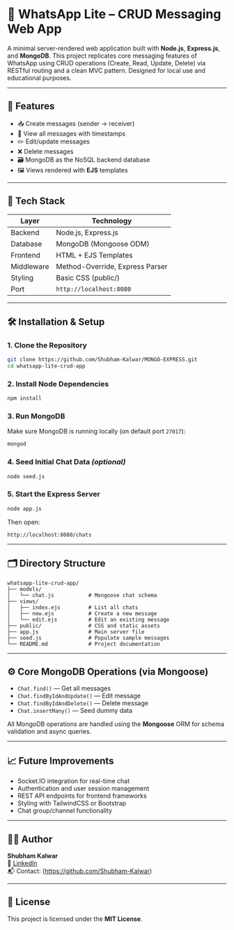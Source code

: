 # 💬 WhatsApp Lite – CRUD Messaging Web App

A minimal server-rendered web application built with **Node.js**, **Express.js**, and **MongoDB**. This project replicates core messaging features of WhatsApp using CRUD operations (Create, Read, Update, Delete) via RESTful routing and a clean MVC pattern. Designed for local use and educational purposes.

---

## 🚀 Features

- 📥 Create messages (sender → receiver)
- 📃 View all messages with timestamps
- ✏️ Edit/update messages
- ❌ Delete messages
- 🗃️ MongoDB as the NoSQL backend database
- 🖼️ Views rendered with **EJS** templates

---

## 🧱 Tech Stack

| Layer       | Technology            |
|-------------|------------------------|
| Backend     | Node.js, Express.js    |
| Database    | MongoDB (Mongoose ODM) |
| Frontend    | HTML + EJS Templates   |
| Middleware  | Method-Override, Express Parser |
| Styling     | Basic CSS (public/)    |
| Port        | `http://localhost:8080`|

---

## 🛠 Installation & Setup

### 1. Clone the Repository

```bash
git clone https://github.com/Shubham-Kalwar/MONGO-EXPRESS.git
cd whatsapp-lite-crud-app
```

### 2. Install Node Dependencies

```bash
npm install
```

### 3. Run MongoDB

Make sure MongoDB is running locally (on default port `27017`):

```bash
mongod
```

### 4. Seed Initial Chat Data *(optional)*

```bash
node seed.js
```

### 5. Start the Express Server

```bash
node app.js
```

Then open:

```
http://localhost:8080/chats
```

---

## 🗂 Directory Structure

```
whatsapp-lite-crud-app/
├── models/
│   └── chat.js           # Mongoose chat schema
├── views/
│   ├── index.ejs         # List all chats
│   ├── new.ejs           # Create a new message
│   └── edit.ejs          # Edit an existing message
├── public/               # CSS and static assets
├── app.js                # Main server file
├── seed.js               # Populate sample messages
└── README.md             # Project documentation
```

---

## ⚙️ Core MongoDB Operations (via Mongoose)

- `Chat.find()` — Get all messages  
- `Chat.findByIdAndUpdate()` — Edit message  
- `Chat.findByIdAndDelete()` — Delete message  
- `Chat.insertMany()` — Seed dummy data

All MongoDB operations are handled using the **Mongoose** ORM for schema validation and async queries.

---

## 📈 Future Improvements

- Socket.IO integration for real-time chat
- Authentication and user session management
- REST API endpoints for frontend frameworks
- Styling with TailwindCSS or Bootstrap
- Chat group/channel functionality

---

## 👨‍💻 Author

**Shubham Kalwar**  
🔗 [LinkedIn](https://www.linkedin.com/in/shubham-kalwar-b74145339)  
📬 Contact: (https://github.com/Shubham-Kalwar)

---

## 📜 License

This project is licensed under the **MIT License**.
